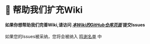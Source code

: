 # 🤝 帮助我们扩充Wiki

#### 如果你想帮助我们完善Wiki,请访问 [_本Wiki的GitHub仓库页面_](https://github.com/NaOH-HaN/HNPS-Docs) 提交Issues



如果您的Issues被采纳，您将会被纳入 [鸣谢名单](ming-xie.md) 中

